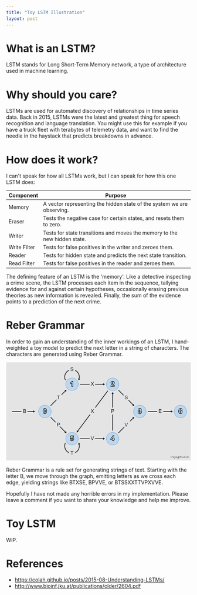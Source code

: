 ```yaml
---
title: "Toy LSTM Illustration"
layout: post
---
```


# What is an LSTM?

LSTM stands for Long Short-Term Memory network, a type of architecture used in machine learning. 

# Why should you care? 
LSTMs are used for automated discovery of relationships in time series data. Back in 2015, LSTMs were the latest and greatest thing for speech recognition and language translation. You might use this for example if you have a truck fleet with terabytes of telemetry data, and want to find the needle in the haystack that predicts breakdowns in advance. 

# How does it work?
I can't speak for how all LSTMs work, but I can speak for how this one LSTM does: 

| Component | Purpose |
|---        |---      |
| Memory       | A vector representing the hidden state of the system we are observing. |
| Eraser       | Tests the negative case for certain states, and resets them to zero. |
| Writer       | Tests for state transitions and moves the memory to the new hidden state. |
| Write Filter | Tests for false positives in the writer and zeroes them. |
| Reader       | Tests for hidden state and predicts the next state transition. |
| Read Filter  | Tests for false positives in the reader and zeroes them. |

The defining feature of an LSTM is the 'memory'. Like a detective inspecting a crime scene, the LSTM processes each item in the sequence, tallying evidence for and against certain hypotheses, occasionally erasing previous theories as new information is revealed. Finally, the sum of the evidence points to a prediction of the next crime. 

# Reber Grammar
In order to gain an understanding of the inner workings of an LSTM, I hand-weighted a toy model to predict the next letter in a string of characters. The characters are generated using Reber Grammar. 

![gol cube](/assets/images/reber-grammar.png)

Reber Grammar is a rule set for generating strings of text. Starting with the letter B, we move through the graph, emitting letters as we cross each edge, yielding strings like BTXSE, BPVVE, or BTSSXXTTVPXVVE. 

Hopefully I have not made any horrible errors in my implementation. Please leave a comment if you want to share your knowledge and help me improve.

# Toy LSTM

WIP.
<!---
Okay, we start here with our layout. 

Up the top is our string. We start with the letter B. 
--->

# References
- https://colah.github.io/posts/2015-08-Understanding-LSTMs/
- http://www.bioinf.jku.at/publications/older/2604.pdf